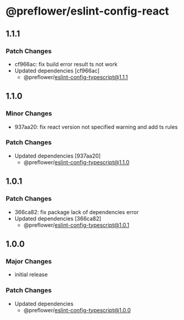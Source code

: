 # @preflower/eslint-config-react

## 1.1.1

### Patch Changes

- cf966ac: fix build error result ts not work
- Updated dependencies [cf966ac]
  - @preflower/eslint-config-typescript@1.1.1

## 1.1.0

### Minor Changes

- 937aa20: fix react version not specified warning and add ts rules

### Patch Changes

- Updated dependencies [937aa20]
  - @preflower/eslint-config-typescript@1.1.0

## 1.0.1

### Patch Changes

- 366ca82: fix package lack of dependencies error
- Updated dependencies [366ca82]
  - @preflower/eslint-config-typescript@1.0.1

## 1.0.0

### Major Changes

- initial release

### Patch Changes

- Updated dependencies
  - @preflower/eslint-config-typescript@1.0.0
